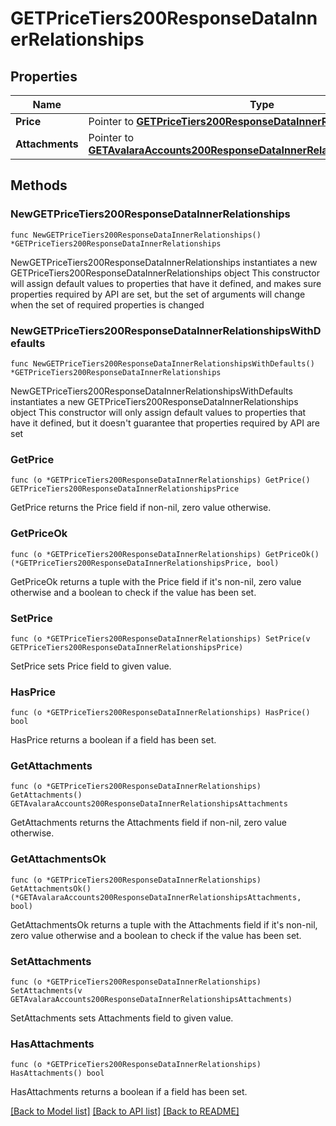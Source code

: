 # GETPriceTiers200ResponseDataInnerRelationships

## Properties

Name | Type | Description | Notes
------------ | ------------- | ------------- | -------------
**Price** | Pointer to [**GETPriceTiers200ResponseDataInnerRelationshipsPrice**](GETPriceTiers200ResponseDataInnerRelationshipsPrice.md) |  | [optional] 
**Attachments** | Pointer to [**GETAvalaraAccounts200ResponseDataInnerRelationshipsAttachments**](GETAvalaraAccounts200ResponseDataInnerRelationshipsAttachments.md) |  | [optional] 

## Methods

### NewGETPriceTiers200ResponseDataInnerRelationships

`func NewGETPriceTiers200ResponseDataInnerRelationships() *GETPriceTiers200ResponseDataInnerRelationships`

NewGETPriceTiers200ResponseDataInnerRelationships instantiates a new GETPriceTiers200ResponseDataInnerRelationships object
This constructor will assign default values to properties that have it defined,
and makes sure properties required by API are set, but the set of arguments
will change when the set of required properties is changed

### NewGETPriceTiers200ResponseDataInnerRelationshipsWithDefaults

`func NewGETPriceTiers200ResponseDataInnerRelationshipsWithDefaults() *GETPriceTiers200ResponseDataInnerRelationships`

NewGETPriceTiers200ResponseDataInnerRelationshipsWithDefaults instantiates a new GETPriceTiers200ResponseDataInnerRelationships object
This constructor will only assign default values to properties that have it defined,
but it doesn't guarantee that properties required by API are set

### GetPrice

`func (o *GETPriceTiers200ResponseDataInnerRelationships) GetPrice() GETPriceTiers200ResponseDataInnerRelationshipsPrice`

GetPrice returns the Price field if non-nil, zero value otherwise.

### GetPriceOk

`func (o *GETPriceTiers200ResponseDataInnerRelationships) GetPriceOk() (*GETPriceTiers200ResponseDataInnerRelationshipsPrice, bool)`

GetPriceOk returns a tuple with the Price field if it's non-nil, zero value otherwise
and a boolean to check if the value has been set.

### SetPrice

`func (o *GETPriceTiers200ResponseDataInnerRelationships) SetPrice(v GETPriceTiers200ResponseDataInnerRelationshipsPrice)`

SetPrice sets Price field to given value.

### HasPrice

`func (o *GETPriceTiers200ResponseDataInnerRelationships) HasPrice() bool`

HasPrice returns a boolean if a field has been set.

### GetAttachments

`func (o *GETPriceTiers200ResponseDataInnerRelationships) GetAttachments() GETAvalaraAccounts200ResponseDataInnerRelationshipsAttachments`

GetAttachments returns the Attachments field if non-nil, zero value otherwise.

### GetAttachmentsOk

`func (o *GETPriceTiers200ResponseDataInnerRelationships) GetAttachmentsOk() (*GETAvalaraAccounts200ResponseDataInnerRelationshipsAttachments, bool)`

GetAttachmentsOk returns a tuple with the Attachments field if it's non-nil, zero value otherwise
and a boolean to check if the value has been set.

### SetAttachments

`func (o *GETPriceTiers200ResponseDataInnerRelationships) SetAttachments(v GETAvalaraAccounts200ResponseDataInnerRelationshipsAttachments)`

SetAttachments sets Attachments field to given value.

### HasAttachments

`func (o *GETPriceTiers200ResponseDataInnerRelationships) HasAttachments() bool`

HasAttachments returns a boolean if a field has been set.


[[Back to Model list]](../README.md#documentation-for-models) [[Back to API list]](../README.md#documentation-for-api-endpoints) [[Back to README]](../README.md)


